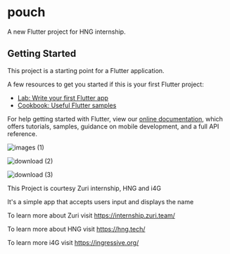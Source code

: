 # pouch

A new Flutter project for HNG internship.

## Getting Started

This project is a starting point for a Flutter application.

A few resources to get you started if this is your first Flutter project:

- [Lab: Write your first Flutter app](https://flutter.dev/docs/get-started/codelab)
- [Cookbook: Useful Flutter samples](https://flutter.dev/docs/cookbook)

For help getting started with Flutter, view our
[online documentation](https://flutter.dev/docs), which offers tutorials,
samples, guidance on mobile development, and a full API reference.

![images (1)](https://user-images.githubusercontent.com/31783214/129866235-8356b076-4456-41c3-ae27-9ced0a7cd6ae.png)

![download (2)](https://user-images.githubusercontent.com/31783214/129866323-389be917-b909-4166-9960-fa5ab271a3d1.png)

![download (3)](https://user-images.githubusercontent.com/31783214/129866547-34372bf6-6b30-44ef-93d4-bad535d55b83.png)


This Project is courtesy Zuri internship, HNG and i4G

It's a simple app that accepts users input and displays the name

To learn more about Zuri visit https://internship.zuri.team/

To learn more about HNG visit https://hng.tech/

To learn more i4G visit https://ingressive.org/

